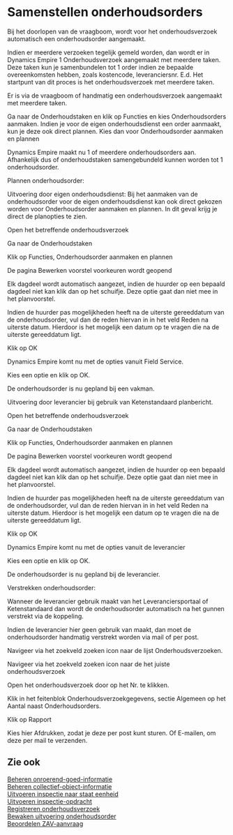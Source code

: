 # Samenstellen onderhoudsorders

Bij het doorlopen van de vraagboom, wordt voor het onderhoudsverzoek automatisch een onderhoudsorder aangemaakt. 

Indien er meerdere verzoeken tegelijk gemeld worden, dan wordt er in Dynamics Empire 1 Onderhoudsverzoek aangemaakt met meerdere taken. Deze taken kun je samenbundelen tot 1 order indien ze bepaalde overeenkomsten hebben, zoals kostencode, leveranciersnr. E.d. Het startpunt van dit proces is het onderhoudsverzoek met meerdere taken. 

Er is via de vraagboom of handmatig een onderhoudsverzoek aangemaakt met meerdere taken. 

Ga naar de Onderhoudstaken en klik op Functies en kies Onderhoudsorders aanmaken. Indien je voor de eigen onderhoudsdienst een order aanmaakt, kun je deze ook direct plannen. Kies dan voor Onderhoudsorder aanmaken en plannen 

Dynamics Empire maakt nu 1 of meerdere onderhoudsorders aan. Afhankelijk dus of onderhoudstaken samengebundeld kunnen worden tot 1 onderhoudsorder. 

 

Plannen onderhoudsorder: 

Uitvoering door eigen onderhoudsdienst: 
Bij het aanmaken van de onderhoudsorder voor de eigen onderhoudsdienst kan ook direct gekozen worden voor Onderhoudsorder aanmaken en plannen. In dit geval krijg je direct de planopties te zien. 

Open het betreffende onderhoudsverzoek 

Ga naar de Onderhoudstaken 

Klik op Functies, Onderhoudsorder aanmaken en plannen 

De pagina Bewerken voorstel voorkeuren wordt geopend 

Elk dagdeel wordt automatisch aangezet, indien de huurder op een bepaald dagdeel niet kan klik dan op het schuifje. Deze optie gaat dan niet mee in het planvoorstel. 

Indien de huurder pas mogelijkheden heeft na de uiterste gereeddatum van de onderhoudsorder, vul dan de reden hiervan in in het veld Reden na uiterste datum. Hierdoor is het mogelijk een datum op te vragen die na de uiterste gereeddatum ligt. 

Klik op OK 

Dynamics Empire komt nu met de opties vanuit Field Service. 

Kies een optie en klik op OK. 

De onderhoudsorder is nu gepland bij een vakman. 

Uitvoering door leverancier bij gebruik van Ketenstandaard planbericht. 

Open het betreffende onderhoudsverzoek 

Ga naar de Onderhoudstaken 

Klik op Functies, Onderhoudsorder aanmaken en plannen 

De pagina Bewerken voorstel voorkeuren wordt geopend 

Elk dagdeel wordt automatisch aangezet, indien de huurder op een bepaald dagdeel niet kan klik dan op het schuifje. Deze optie gaat dan niet mee in het planvoorstel. 

Indien de huurder pas mogelijkheden heeft na de uiterste gereeddatum van de onderhoudsorder, vul dan de reden hiervan in in het veld Reden na uiterste datum. Hierdoor is het mogelijk een datum op te vragen die na de uiterste gereeddatum ligt. 

Klik op OK 

Dynamics Empire komt nu met de opties vanuit de leverancier 

Kies een optie en klik op OK. 

De onderhoudsorder is nu gepland bij de leverancier. 

 

Verstrekken onderhoudsorder: 

Wanneer de leverancier gebruik maakt van het Leveranciersportaal of Ketenstandaard dan wordt de onderhoudsorder automatisch na het gunnen verstrekt via de koppeling. 

Indien de leverancier hier geen gebruik van maakt, dan moet de onderhoudsorder handmatig verstrekt worden via mail of per post. 

Navigeer via het zoekveld zoeken icon naar de lijst Onderhoudsverzoeken. 

Navigeer via het zoekveld zoeken icon naar de het juiste onderhoudsverzoek 

Open het onderhoudsverzoek door op het Nr. te klikken. 

Klik in het feitenblok Onderhoudsverzoekgegevens, sectie Algemeen op het Aantal naast Onderhoudsorders. 

Klik op Rapport 

Kies hier Afdrukken, zodat je deze per post kunt sturen. Of E-mailen, om deze per mail te verzenden. 

## Zie ook

[Beheren onroerend-goed-informatie](../beheren-onroerend-goed-informatie/)  
[Beheren collectief-object-informatie](../beheren-collectief-object-informatie/)  
[Uitvoeren inspectie naar staat eenheid](../uitvoeren-inspectie-naar-staat-eenheid/)  
[Uitvoeren inspectie-opdracht](../uitvoeren-inspectie-opdracht/)  
[Registreren onderhoudsverzoek](../registreren-onderhoudsverzoek/)  
[Bewaken uitvoering onderhoudsorder](../bewaken-uitvoering-onderhoudsorder/)  
[Beoordelen ZAV-aanvraag](../beoordelen-zav-aanvraag/)  
